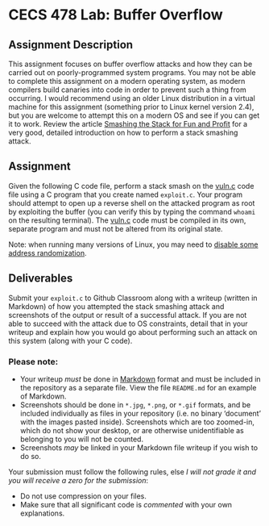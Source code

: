 # CECS 478 Lab: Buffer Overflow

## Assignment Description

This assignment focuses on buffer overflow attacks and how they can be carried out on poorly-programmed system programs. You may not be able to complete this assignment on a modern operating system, as modern compilers build canaries into code in order to prevent such a thing from occurring. I would recommend using an older Linux distribution in a virtual machine for this assignment (something prior to Linux kernel version 2.4), but you are welcome to attempt this on a modern OS and see if you can get it to work. Review the article [Smashing the Stack for Fun and Profit](http://phrack.org/issues/49/14.html) for a very good, detailed introduction on how to perform a stack smashing attack.

## Assignment

Given the following C code file, perform a stack smash on the [vuln.c](vuln.c) code file using a C program that you create named `exploit.c`. Your program should attempt to open up a reverse shell on the attacked program as root by exploiting the buffer (you can verify this by typing the command `whoami` on the resulting terminal). The [vuln.c](vuln.c) code must be compiled in its own, separate program and must not be altered from its original state.

Note: when running many versions of Linux, you may need to [disable some address randomization](http://gcc.gnu.org/wiki/Randomization).

## Deliverables

Submit your `exploit.c` to Github Classroom along with a writeup (written in Markdown) of how you attempted the stack smashing attack and screenshots of the output or result of a successful attack. If you are not able to succeed with the attack due to OS constraints, detail that in your writeup and explain how you would go about performing such an attack on this system (along with your C code).

### Please note:

* Your writeup *must* be done in [Markdown](https://docs.github.com/en/get-started/writing-on-github/getting-started-with-writing-and-formatting-on-github/basic-writing-and-formatting-syntax) format and must be included in the repository as a separate file. View the file `README.md` for an example of Markdown.
* Screenshots should be done in `*.jpg`, `*.png`, or `*.gif` formats, and be included individually as files in your repository (i.e. no binary ‘document’ with the images pasted inside). Screenshots which are too zoomed-in, which do not show your desktop, or are otherwise unidentifiable as belonging to you will not be counted.
* Screenshots *may* be linked in your Markdown file writeup if you wish to do so.

Your submission must follow the following rules, else *I will not grade it and you will receive a zero for the submission*:

* Do not use compression on your files.
* Make sure that all significant code is *commented* with your own explanations.
